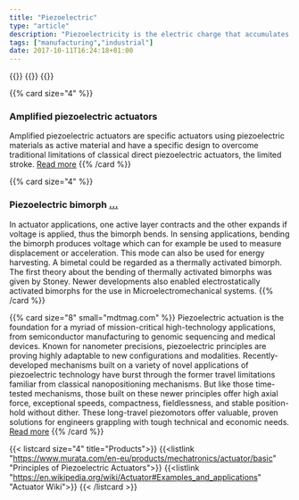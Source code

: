 ```yaml
---
title: "Piezoelectric"
type: "article"
description: "Piezoelectricity is the electric charge that accumulates in certain solid materials (such as crystals, certain ceramics, and biological matter such as bone, DNA and various proteins) in response to applied mechanical stress. The word piezoelectricity means electricity resulting from pressure and heat. A piezoelectric bimorph is a cantilever used for actuation or sensing which consists of two active layers. One active layer contracts and the other expands if voltage is applied, thus the bimorph bends."
tags: ["manufacturing","industrial"]
date: 2017-10-11T16:24:18+01:00
---
```


{{<card size="4" small="Wikipedia" style="info">}}
{{<description>}}
{{</card>}}

{{% card size="4" %}}
### Amplified piezoelectric actuators

Amplified piezoelectric actuators are specific actuators using piezoelectric materials as active material and have a specific design to overcome traditional limitations of classical direct piezoelectric actuators, the limited stroke. [Read more](https://en.wikipedia.org/wiki/Amplified_piezoelectric_actuator)
{{% /card %}}

{{% card size="4" %}}
### Piezoelectric bimorph [...](https://en.wikipedia.org/wiki/Bimorph)

In actuator applications, one active layer contracts and the other expands if voltage is applied, thus the bimorph bends. In sensing applications, bending the bimorph produces voltage which can for example be used to measure displacement or acceleration. This mode can also be used for energy harvesting. A bimetal could be regarded as a thermally activated bimorph. The first theory about the bending of thermally activated bimorphs was given by Stoney. Newer developments also enabled electrostatically activated bimorphs for the use in Microelectromechanical systems.
{{% /card %}}

{{% card size="8" small="mdtmag.com" %}}
Piezoelectric actuation is the foundation for a myriad of mission-critical high-technology applications, from semiconductor manufacturing to genomic sequencing and medical devices. Known for nanometer precisions, piezoelectric principles are proving highly adaptable to new configurations and modalities. Recently-developed mechanisms built on a variety of novel applications of piezoelectric technology have burst through the former travel limitations familiar from classical nanopositioning mechanisms. But like those time-tested mechanisms, those built on these newer principles offer high axial force, exceptional speeds, compactness, fieldlessness, and stable position-hold without dither. These long-travel piezomotors offer valuable, proven solutions for engineers grappling with tough technical and economic needs. [Read more](https://www.mdtmag.com/article/2012/03/long-travel-piezomotors-new-innovations-new-solutions)
{{% /card %}}

{{< listcard size="4" title="Products">}}
    {{<listlink "https://www.murata.com/en-eu/products/mechatronics/actuator/basic" "Principles of Piezoelectric Actuators">}}
    {{<listlink "https://en.wikipedia.org/wiki/Actuator#Examples_and_applications" "Actuator Wiki">}}
{{< /listcard >}}